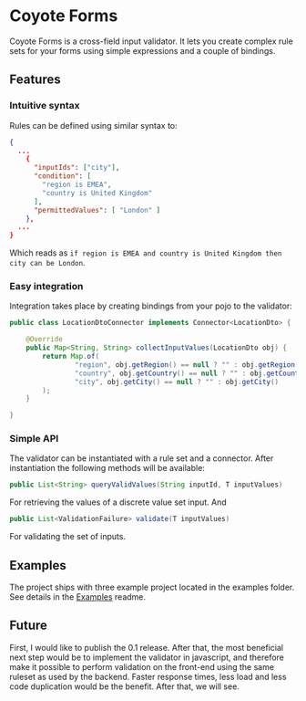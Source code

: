 # Coyote Forms

Coyote Forms is a cross-field input validator. It lets you create complex rule sets for your forms  using simple expressions and a couple of bindings.

## Features

### Intuitive syntax

Rules can be defined using similar syntax to:

```json
{
  ...
    {
      "inputIds": ["city"],
      "condition": [
        "region is EMEA",
        "country is United Kingdom"
      ],
      "permittedValues": [ "London" ]
    },
  ...
}
```

Which reads as `if region is EMEA and country is United Kingdom then city can be London`.

### Easy integration

Integration takes place by creating bindings from your pojo to the validator:

```java
public class LocationDtoConnector implements Connector<LocationDto> {

    @Override
    public Map<String, String> collectInputValues(LocationDto obj) {
        return Map.of(
                "region", obj.getRegion() == null ? "" : obj.getRegion(),
                "country", obj.getCountry() == null ? "" : obj.getCountry(),
                "city", obj.getCity() == null ? "" : obj.getCity()
        );
    }

}
```

### Simple API

The validator can be instantiated with a rule set and a connector. After instantiation the following methods will be available:

```java 
public List<String> queryValidValues(String inputId, T inputValues)
```

For retrieving the values of a discrete value set input. And

```java
public List<ValidationFailure> validate(T inputValues)
```

For validating the set of inputs.

## Examples

The project ships with three example project located in the examples folder. See details in the [Examples](EXAMPLES.md) readme.

## Future

First, I would like to publish the 0.1 release. After that, the most beneficial next step would be to implement the validator 
in javascript, and therefore make it possible to perform validation on the front-end using the same ruleset as used by the 
backend. Faster response times, less load and less code duplication would be the benefit. After that, we will see.

